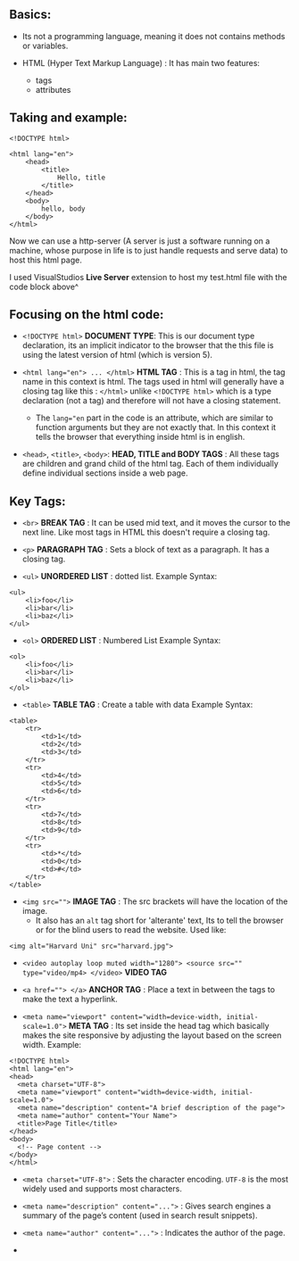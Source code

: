 ## Basics:
- Its not a programming language, meaning it does not contains methods or variables.

- HTML (Hyper Text Markup Language) : It has main two features:
	- tags
	- attributes
	
## Taking and example:
```
<!DOCTYPE html>

<html lang="en">
	<head>
		<title>
			Hello, title
		</title>
	</head>
	<body>
		hello, body
	</body>
</html>
```

Now we can use a http-server (A server is just a software running on a machine, whose purpose in life is to just handle requests and serve data) to host this html page.

I used VisualStudios **Live Server** extension to host my test.html file with the code block above^

## Focusing on the html code: 
-  `<!DOCTYPE html>` **DOCUMENT TYPE**: This is our document type declaration, its an implicit indicator to the browser that the this file is using the latest version of html (which is version 5). 

- `<html lang="en"> ... </html>` **HTML TAG**  : This is a tag in html, the tag name in this context is html. The tags used in html will generally have a closing tag like this : `</html>` unlike `<!DOCTYPE html>` which is a type declaration (not a tag) and therefore will not have a closing statement.
	- The `lang="en` part in the code is an attribute, which are similar to function arguments but they are not exactly that. In this context it tells the browser that everything inside html is in english.

- `<head>`, `<title>`, `<body>`: **HEAD, TITLE and BODY TAGS** :  All these tags are children and grand child of the html tag. Each of them individually define individual sections inside a web page.


## Key Tags:
- `<br>` **BREAK TAG** : It can be used mid text, and it moves the cursor to the next line. Like most tags in HTML this doesn't require a closing tag.

- `<p>`   **PARAGRAPH TAG** : Sets a block of text as a paragraph. It has a closing tag.

- `<ul>` **UNORDERED LIST** : dotted list. 
Example Syntax: 
```
<ul>
	<li>foo</li>
	<li>bar</li>
	<li>baz</li>
</ul>
```

- `<ol>` **ORDERED LIST** :  Numbered List
Example Syntax:
```
<ol>
	<li>foo</li>
	<li>bar</li>
	<li>baz</li>
</ol>
```

- `<table>` **TABLE TAG** : Create a table with data
Example Syntax:
```
<table>
	<tr>
		<td>1</td>
		<td>2</td>
		<td>3</td>
	</tr>
	<tr>
		<td>4</td>
		<td>5</td>
		<td>6</td>
	</tr>
	<tr>
		<td>7</td>
		<td>8</td>
		<td>9</td>
	</tr>
	<tr>
		<td>*</td>
		<td>0</td>
		<td>#</td>
	</tr>
</table>
```

- `<img src="">` **IMAGE TAG** : The src brackets will have the location of the image.
	- It also has an `alt` tag short for 'alterante' text, Its to tell the browser or for the blind users to read the website. Used like: 
```
<img alt="Harvard Uni" src="harvard.jpg">
```

- `<video autoplay loop muted width="1280"> <source src="" type="video/mp4> </video>` **VIDEO TAG** 

- `<a href=""> </a>` **ANCHOR TAG** : Place a text in between the tags to make the text a hyperlink.

- `<meta name="viewport" content="width=device-width, initial-scale=1.0">` **META TAG** : Its set inside the head tag which basically makes the site responsive by adjusting the layout based on the screen width.
Example:
```
<!DOCTYPE html>
<html lang="en">
<head>
  <meta charset="UTF-8">
  <meta name="viewport" content="width=device-width, initial-scale=1.0">
  <meta name="description" content="A brief description of the page">
  <meta name="author" content="Your Name">
  <title>Page Title</title>
</head>
<body>
  <!-- Page content -->
</body>
</html>
```
- `<meta charset="UTF-8">` : Sets the character encoding. `UTF-8` is the most widely used and supports most characters.
- `<meta name="description" content="...">` : Gives search engines a summary of the page’s content (used in search result snippets).
- `<meta name="author" content="...">` : Indicates the author of the page.


- 
